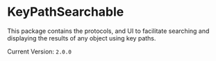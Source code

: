 # KeyPathSearchable

This package contains the protocols, and UI to facilitate searching and displaying the results of any object using key paths.

Current Version: `2.0.0`

